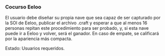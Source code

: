 ### Cocurso Eeloo
El usuario debe diseñar su propia nave que sea capaz de ser capturado por la SOI de Eeloo, publicar el archivo .craft y esperar a que al menos 16 personas repitan este procedimiento para ser probado, y, si esta nave puede ir a Eeloo y volver, será el ganador. En caso de empate, se calificará por la apariencia más compacta.

Estado: Usuarios requeridos.
